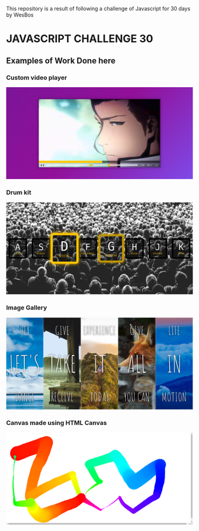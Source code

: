 This repository is a result of following a challenge of Javascript for 30 days by WesBos

# JAVASCRIPT CHALLENGE 30

## Examples of Work Done here
### Custom video player
![player](/photos/7.png) 
### Drum kit
![drum kit](/photos/4.png)
### Image Gallery 
![image gallery](/photos/5.png)
### Canvas made using HTML Canvas
![Canvas](/photos/6.png)
   